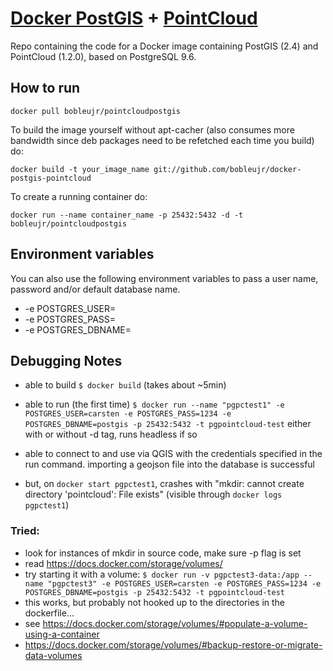 # [Docker PostGIS](https://github.com/kartoza/docker-postgis) + [PointCloud](https://github.com/pgpointcloud/pointcloud)

Repo containing the code for a Docker image containing PostGIS (2.4) and PointCloud (1.2.0), based on PostgreSQL 9.6.

## How to run

```
docker pull bobleujr/pointcloudpostgis
```

To build the image yourself without apt-cacher (also consumes more bandwidth
since deb packages need to be refetched each time you build) do:

```
docker build -t your_image_name git://github.com/bobleujr/docker-postgis-pointcloud
```

To create a running container do:

```
docker run --name container_name -p 25432:5432 -d -t bobleujr/pointcloudpostgis
```

## Environment variables

You can also use the following environment variables to pass a
user name, password and/or default database name.

* -e POSTGRES_USER=<PGUSER>
* -e POSTGRES_PASS=<PGPASSWORD>
* -e POSTGRES_DBNAME=<PGDBNAME>


## Debugging Notes
- able to build `$ docker build` (takes about ~5min)
- able to run (the first time) `$ docker run --name "pgpctest1" -e POSTGRES_USER=carsten -e POSTGRES_PASS=1234 -e POSTGRES_DBNAME=postgis -p 25432:5432 -t pgpointcloud-test` either with or without -d tag, runs headless if so


- able to connect to and use via QGIS with the credentials specified in the run command. importing a geojson file into the database is successful
- but, on `docker start pgpctest1`, crashes with "mkdir: cannot create directory 'pointcloud': File exists" (visible through `docker logs pgpctest1`)

### Tried:
- look for instances of mkdir in source code, make sure -p flag is set
- read https://docs.docker.com/storage/volumes/
- try starting it with a volume: `$ docker run -v pgpctest3-data:/app --name "pgpctest3" -e POSTGRES_USER=carsten -e POSTGRES_PASS=1234 -e POSTGRES_DBNAME=postgis -p 25432:5432 -t pgpointcloud-test`
- this works, but probably not hooked up to the directories in the dockerfile...
- see https://docs.docker.com/storage/volumes/#populate-a-volume-using-a-container
- https://docs.docker.com/storage/volumes/#backup-restore-or-migrate-data-volumes

